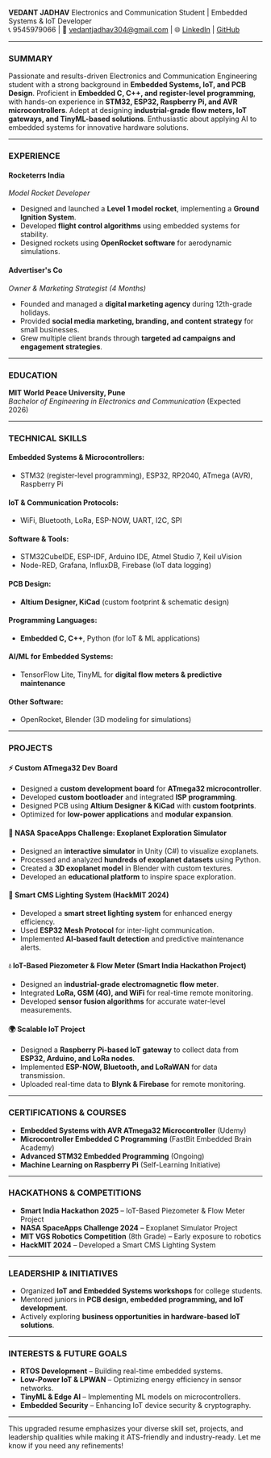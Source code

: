 **VEDANT JADHAV**
Electronics and Communication Student | Embedded Systems & IoT Developer\
📞 9545979066 | 📧 [vedantjadhav304@gmail.com](mailto\:vedantjadhav304@gmail.com) | 🌐 [LinkedIn](https://www.linkedin.com/in/vedant-jadhav-912a8b260/) | [GitHub](https://github.com/vedantjadhav304)

---

### **SUMMARY**

Passionate and results-driven Electronics and Communication Engineering student with a strong background in **Embedded Systems, IoT, and PCB Design**. Proficient in **Embedded C, C++, and register-level programming**, with hands-on experience in **STM32, ESP32, Raspberry Pi, and AVR microcontrollers**. Adept at designing **industrial-grade flow meters, IoT gateways, and TinyML-based solutions**. Enthusiastic about applying AI to embedded systems for innovative hardware solutions.

---

### **EXPERIENCE**

#### **Rocketerrs India**

*Model Rocket Developer*

- Designed and launched a **Level 1 model rocket**, implementing a **Ground Ignition System**.
- Developed **flight control algorithms** using embedded systems for stability.
- Designed rockets using **OpenRocket software** for aerodynamic simulations.

#### **Advertiser's Co**

*Owner & Marketing Strategist (4 Months)*

- Founded and managed a **digital marketing agency** during 12th-grade holidays.
- Provided **social media marketing, branding, and content strategy** for small businesses.
- Grew multiple client brands through **targeted ad campaigns and engagement strategies**.

---

### **EDUCATION**

**MIT World Peace University, Pune**\
*Bachelor of Engineering in Electronics and Communication* (Expected 2026)

---

### **TECHNICAL SKILLS**

#### **Embedded Systems & Microcontrollers:**

- STM32 (register-level programming), ESP32, RP2040, ATmega (AVR), Raspberry Pi

#### **IoT & Communication Protocols:**

- WiFi, Bluetooth, LoRa, ESP-NOW, UART, I2C, SPI

#### **Software & Tools:**

- STM32CubeIDE, ESP-IDF, Arduino IDE, Atmel Studio 7, Keil uVision
- Node-RED, Grafana, InfluxDB, Firebase (IoT data logging)

#### **PCB Design:**

- **Altium Designer, KiCad** (custom footprint & schematic design)

#### **Programming Languages:**

- **Embedded C, C++**, Python (for IoT & ML applications)

#### **AI/ML for Embedded Systems:**

- TensorFlow Lite, TinyML for **digital flow meters & predictive maintenance**

#### **Other Software:**

- OpenRocket, Blender (3D modeling for simulations)

---

### **PROJECTS**

#### **⚡ Custom ATmega32 Dev Board**
- Designed a **custom development board** for **ATmega32 microcontroller**.
- Developed **custom bootloader** and integrated **ISP programming**.
- Designed PCB using **Altium Designer & KiCad** with **custom footprints**.
- Optimized for **low-power applications** and **modular expansion**.

#### **🚀 NASA SpaceApps Challenge: Exoplanet Exploration Simulator**

- Designed an **interactive simulator** in Unity (C#) to visualize exoplanets.
- Processed and analyzed **hundreds of exoplanet datasets** using Python.
- Created a **3D exoplanet model** in Blender with custom textures.
- Developed an **educational platform** to inspire space exploration.

#### **🔋 Smart CMS Lighting System (HackMIT 2024)**

- Developed a **smart street lighting system** for enhanced energy efficiency.
- Used **ESP32 Mesh Protocol** for inter-light communication.
- Implemented **AI-based fault detection** and predictive maintenance alerts.

#### **💧 IoT-Based Piezometer & Flow Meter (Smart India Hackathon Project)**

- Designed an **industrial-grade electromagnetic flow meter**.
- Integrated **LoRa, GSM (4G), and WiFi** for real-time remote monitoring.
- Developed **sensor fusion algorithms** for accurate water-level measurements.

#### **🌍 Scalable IoT Project**

- Designed a **Raspberry Pi-based IoT gateway** to collect data from **ESP32, Arduino, and LoRa nodes**.
- Implemented **ESP-NOW, Bluetooth, and LoRaWAN** for data transmission.
- Uploaded real-time data to **Blynk & Firebase** for remote monitoring.

---

### **CERTIFICATIONS & COURSES**

- **Embedded Systems with AVR ATmega32 Microcontroller** (Udemy)
- **Microcontroller Embedded C Programming** (FastBit Embedded Brain Academy)
- **Advanced STM32 Embedded Programming** (Ongoing)
- **Machine Learning on Raspberry Pi** (Self-Learning Initiative)

---

### **HACKATHONS & COMPETITIONS**

- **Smart India Hackathon 2025** – IoT-Based Piezometer & Flow Meter Project
- **NASA SpaceApps Challenge 2024** – Exoplanet Simulator Project
- **MIT VGS Robotics Competition** (8th Grade) – Early exposure to robotics
- **HackMIT 2024** – Developed a Smart CMS Lighting System

---

### **LEADERSHIP & INITIATIVES**

- Organized **IoT and Embedded Systems workshops** for college students.
- Mentored juniors in **PCB design, embedded programming, and IoT development**.
- Actively exploring **business opportunities in hardware-based IoT solutions**.

---

### **INTERESTS & FUTURE GOALS**

- **RTOS Development** – Building real-time embedded systems.
- **Low-Power IoT & LPWAN** – Optimizing energy efficiency in sensor networks.
- **TinyML & Edge AI** – Implementing ML models on microcontrollers.
- **Embedded Security** – Enhancing IoT device security & cryptography.

---

This upgraded resume emphasizes your diverse skill set, projects, and leadership qualities while making it ATS-friendly and industry-ready. Let me know if you need any refinements!

